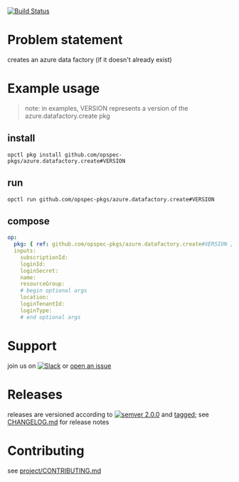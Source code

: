 [![Build Status](https://travis-ci.org/opspec-pkgs/azure.datafactory.create.svg?branch=master)](https://travis-ci.org/opspec-pkgs/azure.datafactory.create)

# Problem statement
creates an azure data factory (if it doesn't already exist)

# Example usage

> note: in examples, VERSION represents a version of the azure.datafactory.create pkg

## install

```shell
opctl pkg install github.com/opspec-pkgs/azure.datafactory.create#VERSION
```

## run

```
opctl run github.com/opspec-pkgs/azure.datafactory.create#VERSION
```

## compose

```yaml
op:
  pkg: { ref: github.com/opspec-pkgs/azure.datafactory.create#VERSION }
  inputs: 
    subscriptionId:
    loginId:
    loginSecret:
    name:
    resourceGroup:
    # begin optional args
    location:
    loginTenantId:
    loginType:
    # end optional args
```

# Support

join us on [![Slack](https://opspec-slackin.herokuapp.com/badge.svg)](https://opspec-slackin.herokuapp.com/)
or [open an issue](https://github.com/opspec-pkgs/azure.datafactory.create/issues)

# Releases

releases are versioned according to
[![semver 2.0.0](https://img.shields.io/badge/semver-2.0.0-brightgreen.svg)](http://semver.org/spec/v2.0.0.html)
and [tagged](https://git-scm.com/book/en/v2/Git-Basics-Tagging); see
[CHANGELOG.md](CHANGELOG.md) for release notes

# Contributing

see [project/CONTRIBUTING.md](https://github.com/opspec-pkgs/project/blob/master/CONTRIBUTING.md)
